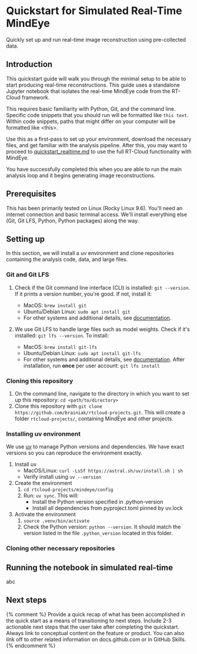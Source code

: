 # Quickstart for Simulated Real-Time MindEye
Quickly set up and run real-time image reconstruction using pre-collected data.

## Introduction
This quickstart guide will walk you through the minimal setup to be able to start producing real-time reconstructions. This guide uses a standalone Jupyter notebook that isolates the real-time MindEye code from the RT-Cloud framework. 

This requires basic familiarity with Python, Git, and the command line. Specific code snippets that you should run will be formatted like ```this text```. Within code snippets, paths that might differ on your computer will be formatted like \<this>.

Use this as a first-pass to set up your environment, download the necessary files, and get familiar with the analysis pipeline. After this, you may want to proceed to [quickstart_realtime.md](quickstart_realtime.md) to use the full RT-Cloud functionality with MindEye.

You have successfully completed this when you are able to run the main analysis loop and it begins generating image reconstructions.

## Prerequisites
This has been primarily tested on Linux (Rocky Linux 9.6). You'll need an internet connection and basic terminal access. We'll install everything else (Git, Git LFS, Python, Python packages) along the way.

## Setting up
In this section, we will install a uv environment and clone repositories containing the analysis code, data, and large files.

### Git and Git LFS
1. Check if the Git command line interface (CLI) is installed: ```git --version```. If it prints a version number, you're good. If not, install it:
    * MacOS: ```brew install git```
    * Ubuntu/Debian Linux: ```sudo apt install git```
    * For other systems and additional details, see [documentation](https://docs.github.com/en/get-started/git-basics/set-up-git).

2. We use Git LFS to handle large files such as model weights. Check if it's installed: ```git lfs --version```. To install:
    * MacOS: ```brew install git-lfs```
    * Ubuntu/Debian Linux: ```sudo apt install git-lfs```
    * For other systems and additional details, see [documentation](https://git-lfs.com/). After installation, run **once** per user account: ```git lfs install```

### Cloning this repository
1. On the command line, navigate to the directory in which you want to set up this repository: ```cd <path/to/directory>```
2. Clone this repository with ```git clone https://github.com/brainiak/rtcloud-projects.git```. This will create a folder ```rtcloud-projects/```, containing MindEye and other projects.

### Installing uv environment
We use [uv](https://github.com/astral-sh/uv) to manage Python versions and dependencies. We have exact versions so you can reproduce the environment exactly.
1. Install uv
    * MacOS/Linux: ```curl -LsSf https://astral.sh/uv/install.sh | sh```
    * Verify install using ```uv --version```
2. Create the environment
    1. ```cd rtcloud-projects/mindeye/config```
    2. Run: ```uv sync```. This will: 
        * Install the Python version specified in .python-version
        * Install all dependencies from pyproject.toml pinned by uv.lock
3. Activate the environment
    1. ```source .venv/bin/activate```
    2. Check the Python version: ```python --version```. It should match the version listed in the file ```.python_version``` located in this folder.


### Cloning other necessary repositories



## Running the notebook in simulated real-time
abc

## Next steps

{% comment %}
Provide a quick recap of what has been accomplished in the quick start as a means of transitioning to next steps. Include 2-3 actionable next steps that the user take after completing the quickstart. Always link to conceptual content on the feature or product. You can also link off to other related information on docs.github.com or in GitHub Skills.
{% endcomment %}
